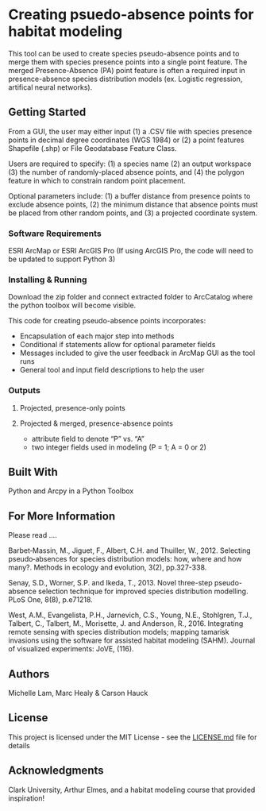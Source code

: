 # Creating psuedo-absence points for habitat modeling

This tool can be used to create species pseudo-absence points and to merge them with species presence points into a single point feature. The merged Presence-Absence (PA) point feature is often a required input in presence-absence species distribution models (ex. Logistic regression, artifical neural networks).

## Getting Started

From a GUI, the user may either input (1) a .CSV file with species presence points in decimal degree coordinates (WGS 1984) or (2) a point features Shapefile (.shp) or File Geodatabase Feature Class.

Users are required to specify: (1) a species name (2) an output workspace (3) the number of randomly-placed absence points, and (4) the polygon feature in which to constrain random point placement. 

Optional parameters include: (1) a buffer distance from presence points to exclude absence points, (2) the minimum distance that absence points must be placed from other random points, and (3) a projected coordinate system. 

### Software Requirements

ESRI ArcMap or ESRI ArcGIS Pro (If using ArcGIS Pro, the code will need to be updated to support Python 3)

### Installing & Running

Download the zip folder and connect extracted folder to ArcCatalog where the python toolbox will become visible. 

This code for creating pseudo-absence points incorporates:
  - Encapsulation of each major step into methods
  - Conditional if statements allow for optional parameter fields
  - Messages included to give the user feedback in ArcMap GUI as the tool runs
  - General tool and input field descriptions to help the user


### Outputs

1. Projected, presence-only points

2. Projected & merged, presence-absence points
	 - attribute field to denote “P” vs. “A”
	 - two integer fields used in modeling (P = 1; A = 0 or 2)
	 
## Built With

Python and Arcpy in a Python Toolbox

## For More Information 

Please read ....

Barbet‐Massin, M., Jiguet, F., Albert, C.H. and Thuiller, W., 2012. Selecting pseudo‐absences for species distribution models: how, 
	where and how many?. Methods in ecology and evolution, 3(2), pp.327-338.

Senay, S.D., Worner, S.P. and Ikeda, T., 2013. Novel three-step pseudo-absence selection technique for improved species distribution 
	modelling. PLoS One, 8(8), p.e71218.

West, A.M., Evangelista, P.H., Jarnevich, C.S., Young, N.E., Stohlgren, T.J., Talbert, C., Talbert, M., Morisette, J. and Anderson, R., 
	2016. Integrating remote sensing with species distribution models; mapping tamarisk invasions using the software for 
	assisted habitat modeling (SAHM). Journal of visualized experiments: JoVE, (116).

## Authors

Michelle Lam, Marc Healy & Carson Hauck

## License

This project is licensed under the MIT License - see the [LICENSE.md](LICENSE.md) file for details

## Acknowledgments

Clark University, Arthur Elmes, and a habitat modeling course that provided inspiration!
